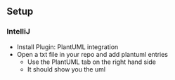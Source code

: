 ## Setup
### IntelliJ
* Install Plugin: PlantUML integration
* Open a txt file in your repo and add plantuml entries
  * Use the PlantUML tab on the right hand side
  * It should show you the uml

## 
